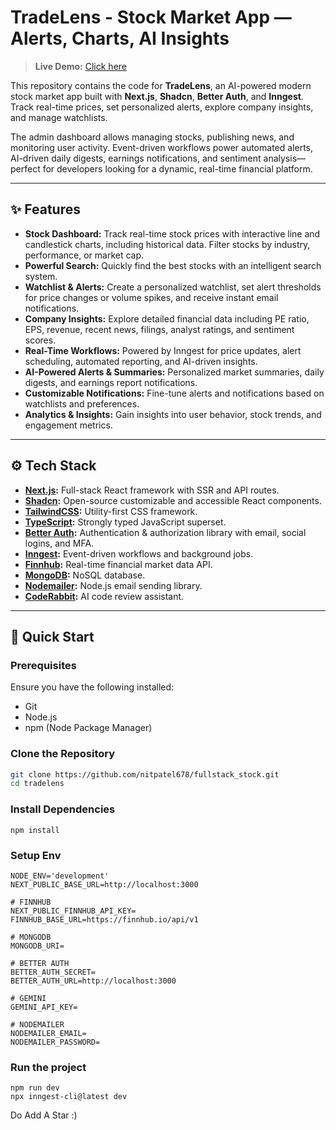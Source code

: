 # TradeLens - Stock Market App — Alerts, Charts, AI Insights

> **Live Demo:** [Click here](https://tradelens-xi.vercel.app/)

This repository contains the code for **TradeLens**, an AI-powered modern stock market app built with **Next.js**, **Shadcn**, **Better Auth**, and **Inngest**. Track real-time prices, set personalized alerts, explore company insights, and manage watchlists.  

The admin dashboard allows managing stocks, publishing news, and monitoring user activity. Event-driven workflows power automated alerts, AI-driven daily digests, earnings notifications, and sentiment analysis—perfect for developers looking for a dynamic, real-time financial platform.

---

## ✨ Features

- **Stock Dashboard:** Track real-time stock prices with interactive line and candlestick charts, including historical data. Filter stocks by industry, performance, or market cap.  
- **Powerful Search:** Quickly find the best stocks with an intelligent search system.  
- **Watchlist & Alerts:** Create a personalized watchlist, set alert thresholds for price changes or volume spikes, and receive instant email notifications.  
- **Company Insights:** Explore detailed financial data including PE ratio, EPS, revenue, recent news, filings, analyst ratings, and sentiment scores.  
- **Real-Time Workflows:** Powered by Inngest for price updates, alert scheduling, automated reporting, and AI-driven insights.  
- **AI-Powered Alerts & Summaries:** Personalized market summaries, daily digests, and earnings report notifications.  
- **Customizable Notifications:** Fine-tune alerts and notifications based on watchlists and preferences.  
- **Analytics & Insights:** Gain insights into user behavior, stock trends, and engagement metrics.  

---

## ⚙️ Tech Stack

- **[Next.js](https://nextjs.org/):** Full-stack React framework with SSR and API routes.  
- **[Shadcn](https://shadcn.com/):** Open-source customizable and accessible React components.  
- **[TailwindCSS](https://tailwindcss.com/):** Utility-first CSS framework.  
- **[TypeScript](https://www.typescriptlang.org/):** Strongly typed JavaScript superset.  
- **[Better Auth](https://betterauth.com/):** Authentication & authorization library with email, social logins, and MFA.  
- **[Inngest](https://www.inngest.com/):** Event-driven workflows and background jobs.  
- **[Finnhub](https://finnhub.io/):** Real-time financial market data API.  
- **[MongoDB](https://www.mongodb.com/):** NoSQL database.  
- **[Nodemailer](https://nodemailer.com/):** Node.js email sending library.  
- **[CodeRabbit](https://coderabbit.ai/):** AI code review assistant.  

---

## 🤸 Quick Start

### Prerequisites

Ensure you have the following installed:  

- Git  
- Node.js  
- npm (Node Package Manager)  

### Clone the Repository

```bash
git clone https://github.com/nitpatel678/fullstack_stock.git
cd tradelens
```

### Install Dependencies
```
npm install
```
### Setup Env
```
NODE_ENV='development'
NEXT_PUBLIC_BASE_URL=http://localhost:3000

# FINNHUB
NEXT_PUBLIC_FINNHUB_API_KEY=
FINNHUB_BASE_URL=https://finnhub.io/api/v1

# MONGODB
MONGODB_URI=

# BETTER AUTH
BETTER_AUTH_SECRET=
BETTER_AUTH_URL=http://localhost:3000

# GEMINI
GEMINI_API_KEY=

# NODEMAILER
NODEMAILER_EMAIL=
NODEMAILER_PASSWORD=
```

### Run the project
```
npm run dev
npx inngest-cli@latest dev
```

Do Add A Star :)
